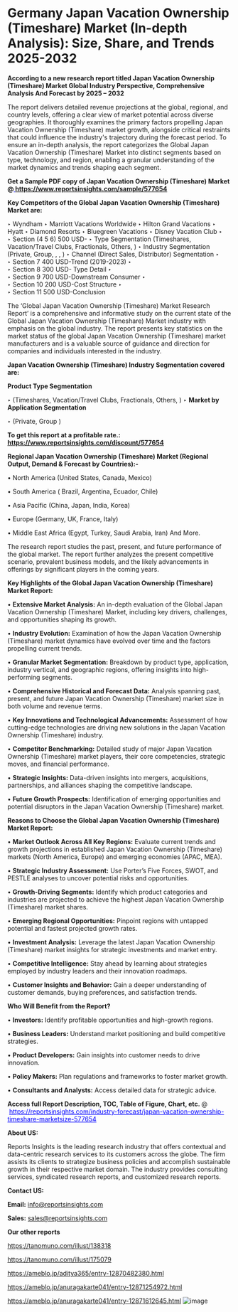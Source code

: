 # Germany Japan Vacation Ownership (Timeshare) Market (In-depth Analysis): Size, Share, and Trends 2025-2032

<strong>According to a new research report titled Japan Vacation Ownership (Timeshare) Market Global Industry Perspective, Comprehensive Analysis And Forecast by 2025 – 2032</strong>

The report delivers detailed revenue projections at the global, regional, and country levels, offering a clear view of market potential across diverse geographies. It thoroughly examines the primary factors propelling Japan Vacation Ownership (Timeshare) market growth, alongside critical restraints that could influence the industry's trajectory during the forecast period. To ensure an in-depth analysis, the report categorizes the Global Japan Vacation Ownership (Timeshare) Market into distinct segments based on type, technology, and region, enabling a granular understanding of the market dynamics and trends shaping each segment.

<strong>Get a Sample PDF copy of Japan Vacation Ownership (Timeshare) Market </strong><strong>@<a href=https://www.reportsinsights.com/sample/577654 style=color:#0000ff;> https://www.reportsinsights.com/sample/577654</a></strong></font>

<strong>Key Competitors of the Global Japan Vacation Ownership (Timeshare) Market are:</strong>

‣ Wyndham 
‣ Marriott Vacations Worldwide 
‣ Hilton Grand Vacations 
‣ Hyatt 
‣ Diamond Resorts 
‣ Bluegreen Vacations 
‣ Disney Vacation Club 
‣  
‣ Section (4 5 6) 500 USD- 
‣ Type Segmentation (Timeshares, Vacation/Travel Clubs, Fractionals, Others, ) 
‣ Industry Segmentation (Private, Group, , , ) 
‣ Channel (Direct Sales, Distributor) Segmentation 
‣  
‣ Section 7 400 USD-Trend (2019-2023) 
‣  
‣ Section 8 300 USD- Type Detail 
‣  
‣ Section 9 700 USD-Downstream Consumer 
‣  
‣ Section 10 200 USD-Cost Structure 
‣  
‣ Section 11 500 USD-Conclusion

The ‘Global Japan Vacation Ownership (Timeshare) Market Research Report’ is a comprehensive and informative study on the current state of the Global Japan Vacation Ownership (Timeshare) Market industry with emphasis on the global industry. The report presents key statistics on the market status of the global Japan Vacation Ownership (Timeshare) market manufacturers and is a valuable source of guidance and direction for companies and individuals interested in the industry.

<strong>Japan Vacation Ownership (Timeshare) Industry Segmentation covered are:</strong>

<strong>Product Type Segmentation</strong>

‣ (Timeshares, Vacation/Travel Clubs, Fractionals, Others, )
‣ 
<strong>Market by Application Segmentation</strong>

‣ (Private, Group )

<strong>To get this report at a profitable rate.: <a href=https://www.reportsinsights.com/discount/577654 style=color:#0000ff;>https://www.reportsinsights.com/discount/577654</a></strong></font>

<strong>Regional Japan Vacation Ownership (Timeshare) Market (Regional Output, Demand &amp; Forecast by Countries):-</strong>

• North America (United States, Canada, Mexico)

• South America ( Brazil, Argentina, Ecuador, Chile)

• Asia Pacific (China, Japan, India, Korea)

• Europe (Germany, UK, France, Italy)

• Middle East Africa (Egypt, Turkey, Saudi Arabia, Iran) And More.

The research report studies the past, present, and future performance of the global market. The report further analyzes the present competitive scenario, prevalent business models, and the likely advancements in offerings by significant players in the coming years.

<strong>Key Highlights of the Global Japan Vacation Ownership (Timeshare) Market Report:</strong>

• <strong>Extensive Market Analysis:</strong> An in-depth evaluation of the Global Japan Vacation Ownership (Timeshare) Market, including key drivers, challenges, and opportunities shaping its growth.

• <strong>Industry Evolution:</strong> Examination of how the Japan Vacation Ownership (Timeshare) market dynamics have evolved over time and the factors propelling current trends.

• <strong>Granular Market Segmentation:</strong> Breakdown by product type, application, industry vertical, and geographic regions, offering insights into high-performing segments.

• <strong>Comprehensive Historical and Forecast Data:</strong> Analysis spanning past, present, and future Japan Vacation Ownership (Timeshare) market size in both volume and revenue terms.

• <strong>Key Innovations and Technological Advancements:</strong> Assessment of how cutting-edge technologies are driving new solutions in the Japan Vacation Ownership (Timeshare) industry.

• <strong>Competitor Benchmarking:</strong> Detailed study of major Japan Vacation Ownership (Timeshare) market players, their core competencies, strategic moves, and financial performance.

• <strong>Strategic Insights:</strong> Data-driven insights into mergers, acquisitions, partnerships, and alliances shaping the competitive landscape.

• <strong>Future Growth Prospects:</strong> Identification of emerging opportunities and potential disruptors in the Japan Vacation Ownership (Timeshare) market.

<strong>Reasons to Choose the Global Japan Vacation Ownership (Timeshare) Market Report:</strong>

• <strong>Market Outlook Across All Key Regions:</strong> Evaluate current trends and growth projections in established Japan Vacation Ownership (Timeshare) markets (North America, Europe) and emerging economies (APAC, MEA).

• <strong>Strategic Industry Assessment:</strong> Use Porter’s Five Forces, SWOT, and PESTLE analyses to uncover potential risks and opportunities.

• <strong>Growth-Driving Segments:</strong> Identify which product categories and industries are projected to achieve the highest Japan Vacation Ownership (Timeshare) market shares.

• <strong>Emerging Regional Opportunities:</strong> Pinpoint regions with untapped potential and fastest projected growth rates.

• <strong>Investment Analysis:</strong> Leverage the latest Japan Vacation Ownership (Timeshare) market insights for strategic investments and market entry.

• <strong>Competitive Intelligence:</strong> Stay ahead by learning about strategies employed by industry leaders and their innovation roadmaps.

• <strong>Customer Insights and Behavior:</strong> Gain a deeper understanding of customer demands, buying preferences, and satisfaction trends.

<strong>Who Will Benefit from the Report?</strong>

• <strong>Investors:</strong> Identify profitable opportunities and high-growth regions.

• <strong>Business Leaders:</strong> Understand market positioning and build competitive strategies.

• <strong>Product Developers:</strong> Gain insights into customer needs to drive innovation.

• <strong>Policy Makers:</strong> Plan regulations and frameworks to foster market growth.

• <strong>Consultants and Analysts:</strong> Access detailed data for strategic advice.
</ul>
<strong>Access full Report Description, TOC, Table of Figure, Chart, etc. </strong>@  <a href=https://reportsinsights.com/industry-forecast/japan-vacation-ownership-timeshare-marketsize-577654 style=color:#0000ff;>https://reportsinsights.com/industry-forecast/japan-vacation-ownership-timeshare-marketsize-577654</a></font>

<strong><strong>About US</strong>:</strong>

Reports Insights is the leading research industry that offers contextual and data-centric research services to its customers across the globe. The firm assists its clients to strategize business policies and accomplish sustainable growth in their respective market domain. The industry provides consulting services, syndicated research reports, and customized research reports.

<strong>Contact US:</strong>

<p class=""""><b>Email:</b> <a href=mailto:info@reportsinsights.com>info@reportsinsights.com</a></p>
<p class=""""><b>Sales:</b> <a href=mailto:sales@reportsinsights.com>sales@reportsinsights.com</a></p>

<strong>Our other reports</strong>

<a href=https://tanomuno.com/illust/138318>https://tanomuno.com/illust/138318</a>

<a href=https://tanomuno.com/illust/175079>https://tanomuno.com/illust/175079</a>

<a href=https://ameblo.jp/aditya365/entry-12870482380.html>https://ameblo.jp/aditya365/entry-12870482380.html</a>

<a href=https://ameblo.jp/anuragakarte041/entry-12871254972.html>https://ameblo.jp/anuragakarte041/entry-12871254972.html</a>

<a href=https://ameblo.jp/anuragakarte041/entry-12871612645.html>https://ameblo.jp/anuragakarte041/entry-12871612645.html</a>
![image](https://github.com/user-attachments/assets/48a3ad3b-627f-40ce-b015-95f8663c197b)
